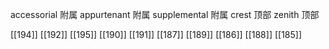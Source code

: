 




accessorial 附属
appurtenant 附属
supplemental 附属
crest 顶部
zenith 顶部

[[194]]
[[192]]
[[195]]
[[190]]
[[191]]
[[187]]
[[189]]
[[186]]
[[188]]
[[185]]